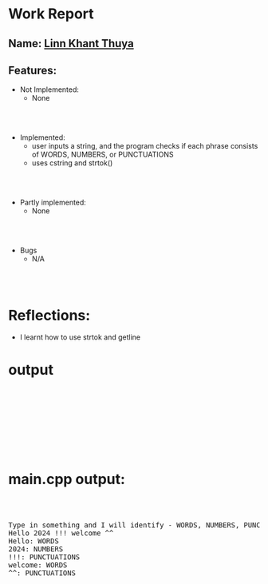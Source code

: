 # Work Report

## Name: <ins> Linn Khant Thuya </ins>

## Features:

- Not Implemented:
  - None

<br><br>

- Implemented:
  - user inputs a string, and the program checks if each phrase consists of WORDS, NUMBERS, or PUNCTUATIONS
  - uses cstring and strtok()

<br><br>

- Partly implemented:
  - None

<br><br>

- Bugs
  - N/A

<br><br>

# Reflections:

- I learnt how to use strtok and getline

# **output**

<pre>
<br/><br/><br/><br/>
</pre>

<br/><br/>

# main.cpp output:

<pre>
<br/><br/>
Type in something and I will identify - WORDS, NUMBERS, PUNCTUATION
Hello 2024 !!! welcome ^^
Hello: WORDS
2024: NUMBERS
!!!: PUNCTUATIONS
welcome: WORDS
^^: PUNCTUATIONS
<br/><br/>
</pre>
